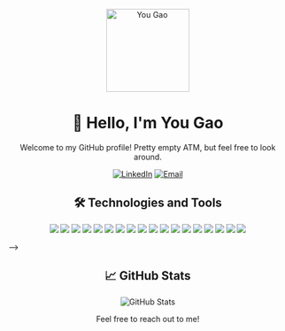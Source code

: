 <!-- Header -->
<p align="center">
  <img src="your-profile-image-url-here" alt="You Gao" width="150px">
</p>

<h1 align="center">👋 Hello, I'm You Gao</h1>

<!-- Introduction -->
<p align="center">
  Welcome to my GitHub profile! Pretty empty ATM, but feel free to look around.
</p>

<!-- Social and Contact Badges -->
<p align="center">
  <a href="https://www.linkedin.com/in/gao-you" target="_blank"><img alt="LinkedIn" src="https://img.shields.io/badge/-LinkedIn-blue?style=flat-square&logo=linkedin"></a>
  <a href="mailto:yougaowork@gmail.com"><img alt="Email" src="https://img.shields.io/badge/-Email-red?style=flat-square&logo=gmail"></a>
</p>

<!-- Technologies and Tools -->
<h2 align="center">🛠️ Technologies and Tools</h2>
<p align="center">
  <img src="https://img.shields.io/badge/Python-success?style=flat-square&logo=python">
  <img src="https://img.shields.io/badge/Java-success?style=flat-square&logo=java">
  <img src="https://img.shields.io/badge/SQL-success?style=flat-square&logo=sql">
  <img src="https://img.shields.io/badge/HTML/CSS/JavaScript-success?style=flat-square&logo=html5">
  <img src="https://img.shields.io/badge/R-success?style=flat-square&logo=r">
  <img src="https://img.shields.io/badge/C-success?style=flat-square&logo=c">
  <img src="https://img.shields.io/badge/C++-success?style=flat-square&logo=cplusplus">
  <img src="https://img.shields.io/badge/Assembly-success?style=flat-square&logo=assembly">

  <img src="https://img.shields.io/badge/Apache%20Spark/Hadoop/Airflow-blue?style=flat-square">
  <img src="https://img.shields.io/badge/AWS-blue?style=flat-square&logo=amazon-aws">
  <img src="https://img.shields.io/badge/Docker-blue?style=flat-square&logo=docker">
  <img src="https://img.shields.io/badge/Kubernetes-blue?style=flat-square&logo=kubernetes">
  <img src="https://img.shields.io/badge/Git-blue?style=flat-square&logo=git">
  <img src="https://img.shields.io/badge/TFX-blue?style=flat-square">
  <img src="https://img.shields.io/badge/ArcGis-blue?style=flat-square">
  <img src="https://img.shields.io/badge/Tableau-blue?style=flat-square">
  <img src="https://img.shields.io/badge/Power%20BI-blue?style=flat-square">
  <img src="https://img.shields.io/badge/Figma-blue?style=flat-square">
  <!-- Add more image URLs for your preferred technologies and tools -->
</p>



<!-- Projects Section -->
<!-- <h2 align="center">🚀 Featured Projects</h2>
<p align="center">
  <a href="https://github.com/yourusername/project1" target="_blank">
    <img src="project1-thumbnail.png" alt="Project 1" width="200px">
  </a>
  <a href="https://github.com/yourusername/project2" target="_blank">
    <img src="project2-thumbnail.png" alt="Project 2" width="200px">
  </a>
  <!-- Add more featured projects with thumbnails -->
</p> -->


<!-- GitHub Stats -->
<h2 align="center">📈 GitHub Stats</h2>
<p align="center">
  <img src="https://github-readme-stats.vercel.app/api?username=You-Gao&show_icons=true&count_private=true&theme=dark" alt="GitHub Stats">
</p>

<!-- Footer -->
<p align="center">
  Feel free to reach out to me!
</p>
